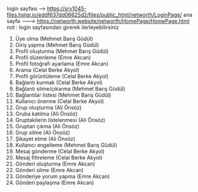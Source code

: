 login sayfası --> https://srv1045-files.hstgr.io/eddf637dd06625d2/files/public_html/networth/LoginPage/
ana sayfa ---> https://networth.website/networth/HomePage/HomePage.html
not : login sayfasından girerek ilerleyebilirsiniz


1. Üye olma (Mehmet Barış Güdül)
2. Giriş yapma (Mehmet Barış Güdül)
3. Profil oluşturma (Mehmet Barış Güdül)
4. Profil düzenleme (Emre Akcan)
5. Profil fotoğrafı ayarlama (Emre Akcan)
6. Arama (Celal Berke Akyol)
7. Profil görüntüleme (Celal Berke Akyol)
8. Bağlantı kurmak (Celal Berke Akyol)
9. Bağlantı silme/çıkarma (Mehmet Barış Güdül)
10. Bağlantılar listesi (Mehmet Barış Güdül)
11. Kullanıcı önerme (Celal Berke Akyol)
12. Grup oluşturma (Ali Önsöz)
13. Gruba katılma (Ali Önsöz)
14. Gruptakilerin listelenmesi (Ali Önsöz)
15. Gruptan çıkma (Ali Önsöz)
16. Grup silme (Ali Önsöz)
17. Şikayet etme (Ali Önsöz)
18. Kullanıcı engelleme (Mehmet Barış Güdül)
19. Mesaj gönderme (Celal Berke Akyol)
20. Mesaj filtreleme (Celal Berke Akyol)
21. Gönderi oluşturma (Emre Akcan)
22. Gönderi silme (Emre Akcan)
23. Gönderiye yorum yapma (Emre Akcan)
24. Gönderi paylaşma (Emre Akcan)
